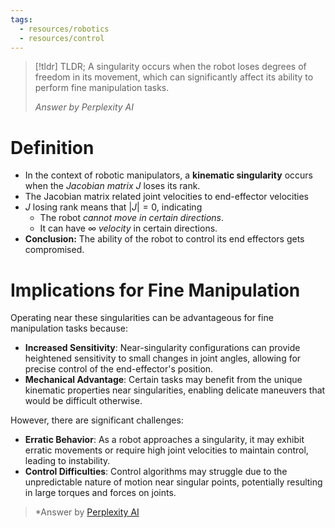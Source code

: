 ```yaml
---
tags:
  - resources/robotics
  - resources/control
---
```


> [!tldr] TLDR;
> A singularity occurs when the robot loses degrees of freedom in its movement, which can significantly affect its ability to perform fine manipulation tasks.
> 
> *Answer by Perplexity AI*

# Definition

- In the context of robotic manipulators, a **kinematic singularity** occurs when the *Jacobian matrix $J$* loses its rank.
- The Jacobian matrix related joint velocities to end-effector velocities
- $J$ losing rank means that $|J| = 0$, indicating
	- The robot *cannot move in certain directions*.
	- It can have *$\infty$ velocity* in certain directions.
- **Conclusion:** The ability of the robot to control its end effectors gets compromised.

# Implications for Fine Manipulation

Operating near these singularities can be advantageous for fine manipulation tasks because:

- **Increased Sensitivity**: Near-singularity configurations can provide heightened sensitivity to small changes in joint angles, allowing for precise control of the end-effector's position.
- **Mechanical Advantage**: Certain tasks may benefit from the unique kinematic properties near singularities, enabling delicate maneuvers that would be difficult otherwise.

However, there are significant challenges:

- **Erratic Behavior**: As a robot approaches a singularity, it may exhibit erratic movements or require high joint velocities to maintain control, leading to instability.
- **Control Difficulties**: Control algorithms may struggle due to the unpredictable nature of motion near singular points, potentially resulting in large torques and forces on joints.

> *Answer by [Perplexity AI](https://www.perplexity.ai/search/what-is-joint-space-mapping-in-I1f1ghcqTz.b5yIVqYaVhA)
